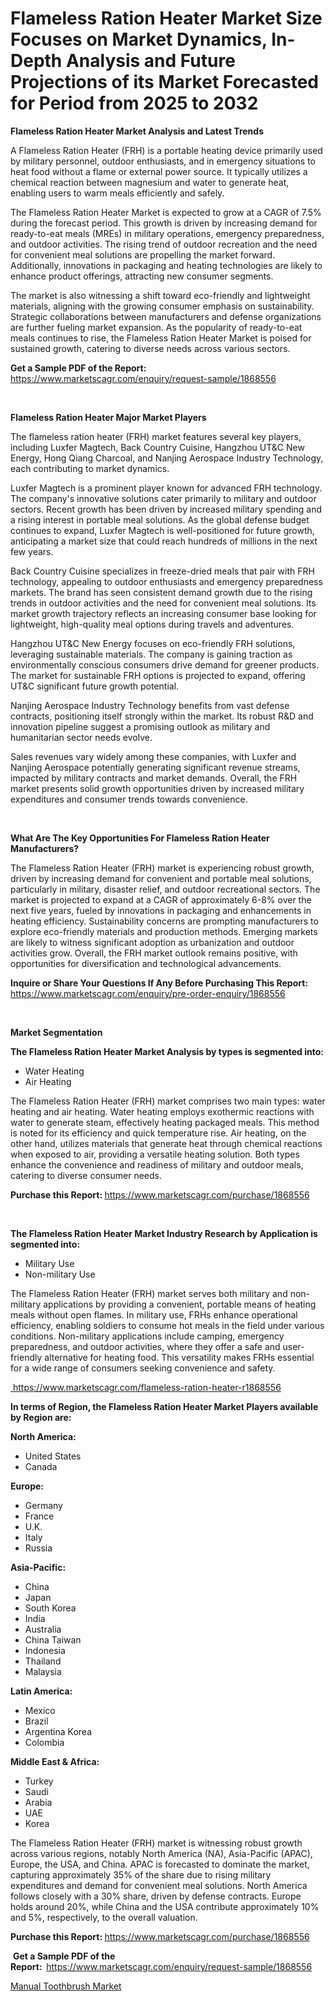 <p><h1>Flameless Ration Heater Market Size Focuses on Market Dynamics, In-Depth Analysis and Future Projections of its Market Forecasted for Period from 2025 to 2032</h1></p><p><strong>Flameless Ration Heater Market Analysis and Latest Trends</strong></p>
<p><p>A Flameless Ration Heater (FRH) is a portable heating device primarily used by military personnel, outdoor enthusiasts, and in emergency situations to heat food without a flame or external power source. It typically utilizes a chemical reaction between magnesium and water to generate heat, enabling users to warm meals efficiently and safely.</p><p>The Flameless Ration Heater Market is expected to grow at a CAGR of 7.5% during the forecast period. This growth is driven by increasing demand for ready-to-eat meals (MREs) in military operations, emergency preparedness, and outdoor activities. The rising trend of outdoor recreation and the need for convenient meal solutions are propelling the market forward. Additionally, innovations in packaging and heating technologies are likely to enhance product offerings, attracting new consumer segments.</p><p>The market is also witnessing a shift toward eco-friendly and lightweight materials, aligning with the growing consumer emphasis on sustainability. Strategic collaborations between manufacturers and defense organizations are further fueling market expansion. As the popularity of ready-to-eat meals continues to rise, the Flameless Ration Heater Market is poised for sustained growth, catering to diverse needs across various sectors.</p></p>
<p><strong>Get a Sample PDF of the Report:&nbsp;</strong> <a href="https://www.marketscagr.com/enquiry/request-sample/1868556?utm_campaign=3018&utm_medium=2&utm_source=Github&utm_content=ia&utm_term=04042025&utm_id=flameless-ration-heater">https://www.marketscagr.com/enquiry/request-sample/1868556</a></p>
<p>&nbsp;</p>
<p><strong>Flameless Ration Heater Major Market Players</strong></p>
<p><p>The flameless ration heater (FRH) market features several key players, including Luxfer Magtech, Back Country Cuisine, Hangzhou UT&C New Energy, Hong Qiang Charcoal, and Nanjing Aerospace Industry Technology, each contributing to market dynamics.</p><p>Luxfer Magtech is a prominent player known for advanced FRH technology. The company's innovative solutions cater primarily to military and outdoor sectors. Recent growth has been driven by increased military spending and a rising interest in portable meal solutions. As the global defense budget continues to expand, Luxfer Magtech is well-positioned for future growth, anticipating a market size that could reach hundreds of millions in the next few years.</p><p>Back Country Cuisine specializes in freeze-dried meals that pair with FRH technology, appealing to outdoor enthusiasts and emergency preparedness markets. The brand has seen consistent demand growth due to the rising trends in outdoor activities and the need for convenient meal solutions. Its market growth trajectory reflects an increasing consumer base looking for lightweight, high-quality meal options during travels and adventures.</p><p>Hangzhou UT&C New Energy focuses on eco-friendly FRH solutions, leveraging sustainable materials. The company is gaining traction as environmentally conscious consumers drive demand for greener products. The market for sustainable FRH options is projected to expand, offering UT&C significant future growth potential.</p><p>Nanjing Aerospace Industry Technology benefits from vast defense contracts, positioning itself strongly within the market. Its robust R&D and innovation pipeline suggest a promising outlook as military and humanitarian sector needs evolve.</p><p>Sales revenues vary widely among these companies, with Luxfer and Nanjing Aerospace potentially generating significant revenue streams, impacted by military contracts and market demands. Overall, the FRH market presents solid growth opportunities driven by increased military expenditures and consumer trends towards convenience.</p></p>
<p>&nbsp;</p>
<p><strong>What Are The Key Opportunities For Flameless Ration Heater Manufacturers?</strong></p>
<p><p>The Flameless Ration Heater (FRH) market is experiencing robust growth, driven by increasing demand for convenient and portable meal solutions, particularly in military, disaster relief, and outdoor recreational sectors. The market is projected to expand at a CAGR of approximately 6-8% over the next five years, fueled by innovations in packaging and enhancements in heating efficiency. Sustainability concerns are prompting manufacturers to explore eco-friendly materials and production methods. Emerging markets are likely to witness significant adoption as urbanization and outdoor activities grow. Overall, the FRH market outlook remains positive, with opportunities for diversification and technological advancements.</p></p>
<p><strong>Inquire or Share Your Questions If Any Before Purchasing This Report:</strong> <a href="https://www.marketscagr.com/enquiry/pre-order-enquiry/1868556?utm_campaign=3018&utm_medium=2&utm_source=Github&utm_content=ia&utm_term=04042025&utm_id=flameless-ration-heater">https://www.marketscagr.com/enquiry/pre-order-enquiry/1868556</a></p>
<p>&nbsp;</p>
<p><strong>Market Segmentation</strong></p>
<p><strong>The Flameless Ration Heater Market Analysis by types is segmented into:</strong></p>
<p><ul><li>Water Heating</li><li>Air Heating</li></ul></p>
<p><p>The Flameless Ration Heater (FRH) market comprises two main types: water heating and air heating. Water heating employs exothermic reactions with water to generate steam, effectively heating packaged meals. This method is noted for its efficiency and quick temperature rise. Air heating, on the other hand, utilizes materials that generate heat through chemical reactions when exposed to air, providing a versatile heating solution. Both types enhance the convenience and readiness of military and outdoor meals, catering to diverse consumer needs.</p></p>
<p><strong>Purchase this Report:&nbsp;</strong><a href="https://www.marketscagr.com/purchase/1868556?utm_campaign=3018&utm_medium=2&utm_source=Github&utm_content=ia&utm_term=04042025&utm_id=flameless-ration-heater">https://www.marketscagr.com/purchase/1868556</a></p>
<p>&nbsp;</p>
<p><strong>The Flameless Ration Heater Market Industry Research by Application is segmented into:</strong></p>
<p><ul><li>Military Use</li><li>Non-military Use</li></ul></p>
<p><p>The Flameless Ration Heater (FRH) market serves both military and non-military applications by providing a convenient, portable means of heating meals without open flames. In military use, FRHs enhance operational efficiency, enabling soldiers to consume hot meals in the field under various conditions. Non-military applications include camping, emergency preparedness, and outdoor activities, where they offer a safe and user-friendly alternative for heating food. This versatility makes FRHs essential for a wide range of consumers seeking convenience and safety.</p></p>
<p><a href="https://www.marketscagr.com/flameless-ration-heater-r1868556?utm_campaign=3018&utm_medium=2&utm_source=Github&utm_content=ia&utm_term=04042025&utm_id=flameless-ration-heater">&nbsp;https://www.marketscagr.com/flameless-ration-heater-r1868556</a></p>
<p><strong>In terms of Region, the Flameless Ration Heater Market Players available by Region are:</strong></p>
<p>
    <p> <strong> North America: </strong>
        <ul>
            <li>United States</li>
            <li>Canada</li>
        </ul>
        </p> 
    <p> <strong> Europe: </strong>
        <ul>
            <li>Germany</li>
            <li>France</li>
            <li>U.K.</li>
            <li>Italy</li>
            <li>Russia</li>
        </ul>
        </p> 
    <p> <strong> Asia-Pacific: </strong>
        <ul>
            <li>China</li>
            <li>Japan</li>
            <li>South Korea</li>
            <li>India</li>
            <li>Australia</li>
            <li>China Taiwan</li>
            <li>Indonesia</li>
            <li>Thailand</li>
            <li>Malaysia</li>
        </ul>
        </p> 
    <p> <strong> Latin America: </strong>
        <ul>
            <li>Mexico</li>
            <li>Brazil</li>
            <li>Argentina Korea</li>
            <li>Colombia</li>
        </ul>
        </p> 
    <p> <strong> Middle East & Africa: </strong>
        <ul>
            <li>Turkey</li>
            <li>Saudi</li>
            <li>Arabia</li>
            <li>UAE</li>
            <li>Korea</li>
        </ul>
    </p>
    </p>
<p><p>The Flameless Ration Heater (FRH) market is witnessing robust growth across various regions, notably North America (NA), Asia-Pacific (APAC), Europe, the USA, and China. APAC is forecasted to dominate the market, capturing approximately 35% of the share due to rising military expenditures and demand for convenient meal solutions. North America follows closely with a 30% share, driven by defense contracts. Europe holds around 20%, while China and the USA contribute approximately 10% and 5%, respectively, to the overall valuation.</p></p>
<p><strong>Purchase this Report: </strong><a href="https://www.marketscagr.com/purchase/1868556?utm_campaign=3018&utm_medium=2&utm_source=Github&utm_content=ia&utm_term=04042025&utm_id=flameless-ration-heater">https://www.marketscagr.com/purchase/1868556</a></p>
<p>&nbsp;<strong>Get a Sample PDF of the Report:&nbsp;&nbsp;</strong><a href="https://www.marketscagr.com/enquiry/request-sample/1868556?utm_campaign=3018&utm_medium=2&utm_source=Github&utm_content=ia&utm_term=04042025&utm_id=flameless-ration-heater">https://www.marketscagr.com/enquiry/request-sample/1868556</a></p>
<p><strong></strong></p>
<p><p><a href="https://github.com/sefathlehki/Market-Research-Report-List-1/blob/main/manual-toothbrush-market.md?utm_campaign=3018&utm_medium=2&utm_source=Github&utm_content=ia&utm_term=04042025&utm_id=flameless-ration-heater">Manual Toothbrush Market</a></p></p>